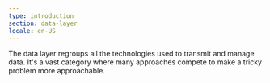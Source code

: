 ```yaml
---
type: introduction
section: data-layer
locale: en-US
---
```


The data layer regroups all the technologies used to transmit and manage data.
It's a vast category where many approaches compete to make a tricky problem more
approachable.
